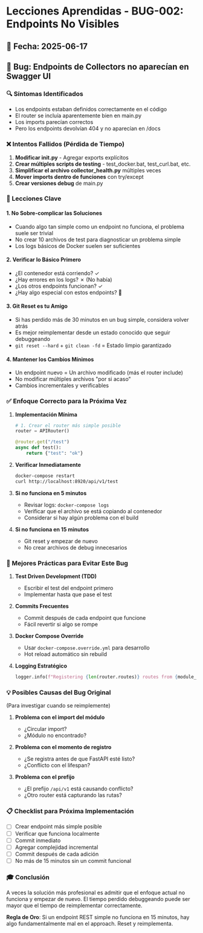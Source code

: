 # Lecciones Aprendidas - BUG-002: Endpoints No Visibles

## 📅 Fecha: 2025-06-17
## 🐛 Bug: Endpoints de Collectors no aparecían en Swagger UI

### 🔍 Síntomas Identificados
- Los endpoints estaban definidos correctamente en el código
- El router se incluía aparentemente bien en main.py
- Los imports parecían correctos
- Pero los endpoints devolvían 404 y no aparecían en /docs

### ❌ Intentos Fallidos (Pérdida de Tiempo)
1. **Modificar __init__.py** - Agregar exports explícitos
2. **Crear múltiples scripts de testing** - test_docker.bat, test_curl.bat, etc.
3. **Simplificar el archivo collector_health.py** múltiples veces
4. **Mover imports dentro de funciones** con try/except
5. **Crear versiones debug** de main.py

### 🎯 Lecciones Clave

#### 1. **No Sobre-complicar las Soluciones**
- Cuando algo tan simple como un endpoint no funciona, el problema suele ser trivial
- No crear 10 archivos de test para diagnosticar un problema simple
- Los logs básicos de Docker suelen ser suficientes

#### 2. **Verificar lo Básico Primero**
- ¿El contenedor está corriendo? ✓
- ¿Hay errores en los logs? ✗ (No había)
- ¿Los otros endpoints funcionan? ✓
- ¿Hay algo especial con estos endpoints? 🤔

#### 3. **Git Reset es tu Amigo**
- Si has perdido más de 30 minutos en un bug simple, considera volver atrás
- Es mejor reimplementar desde un estado conocido que seguir debuggeando
- `git reset --hard` + `git clean -fd` = Estado limpio garantizado

#### 4. **Mantener los Cambios Mínimos**
- Un endpoint nuevo = Un archivo modificado (más el router include)
- No modificar múltiples archivos "por si acaso"
- Cambios incrementales y verificables

### ✅ Enfoque Correcto para la Próxima Vez

1. **Implementación Mínima**
   ```python
   # 1. Crear el router más simple posible
   router = APIRouter()
   
   @router.get("/test")
   async def test():
       return {"test": "ok"}
   ```

2. **Verificar Inmediatamente**
   ```bash
   docker-compose restart
   curl http://localhost:8920/api/v1/test
   ```

3. **Si no funciona en 5 minutos**
   - Revisar logs: `docker-compose logs`
   - Verificar que el archivo se está copiando al contenedor
   - Considerar si hay algún problema con el build

4. **Si no funciona en 15 minutos**
   - Git reset y empezar de nuevo
   - No crear archivos de debug innecesarios

### 🚀 Mejores Prácticas para Evitar Este Bug

1. **Test Driven Development (TDD)**
   - Escribir el test del endpoint primero
   - Implementar hasta que pase el test

2. **Commits Frecuentes**
   - Commit después de cada endpoint que funcione
   - Fácil revertir si algo se rompe

3. **Docker Compose Override**
   - Usar `docker-compose.override.yml` para desarrollo
   - Hot reload automático sin rebuild

4. **Logging Estratégico**
   ```python
   logger.info(f"Registering {len(router.routes)} routes from {module_name}")
   ```

### 💡 Posibles Causas del Bug Original
(Para investigar cuando se reimplemente)

1. **Problema con el import del módulo**
   - ¿Circular import?
   - ¿Módulo no encontrado?

2. **Problema con el momento de registro**
   - ¿Se registra antes de que FastAPI esté listo?
   - ¿Conflicto con el lifespan?

3. **Problema con el prefijo**
   - ¿El prefijo `/api/v1` está causando conflicto?
   - ¿Otro router está capturando las rutas?

### 📋 Checklist para Próxima Implementación

- [ ] Crear endpoint más simple posible
- [ ] Verificar que funciona localmente
- [ ] Commit inmediato
- [ ] Agregar complejidad incremental
- [ ] Commit después de cada adición
- [ ] No más de 15 minutos sin un commit funcional

### 🎓 Conclusión

A veces la solución más profesional es admitir que el enfoque actual no funciona y empezar de nuevo. El tiempo perdido debuggeando puede ser mayor que el tiempo de reimplementar correctamente.

**Regla de Oro**: Si un endpoint REST simple no funciona en 15 minutos, hay algo fundamentalmente mal en el approach. Reset y reimplementa.
